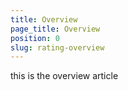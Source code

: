 ```yaml
---
title: Overview
page_title: Overview
position: 0
slug: rating-overview
---
```


this is the overview article
